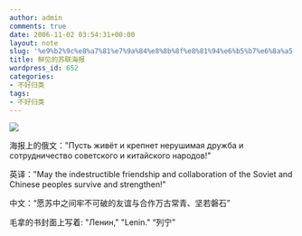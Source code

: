 ```yaml
---
author: admin
comments: true
date: 2006-11-02 03:54:31+00:00
layout: note
slug: '%e9%b2%9c%e8%a7%81%e7%9a%84%e8%8b%8f%e8%81%94%e6%b5%b7%e6%8a%a5'
title: 鲜见的苏联海报
wordpress_id: 652
categories:
- 不好归类
tags:
- 不好归类
---
```


![](http://static.flickr.com/31/96678261_0e48a6f1c3.jpg?v=0)

海报上的俄文："Пусть живёт и крепнет нерушимая дружба и сотрудничество советского и китайского народов!"

英译："May the indestructible friendship and collaboration of the Soviet and Chinese peoples survive and strengthen!"

中文：“愿苏中之间牢不可破的友谊与合作万古常青、坚若磐石”

毛拿的书封面上写着: "Ленин," "Lenin." “列宁”
